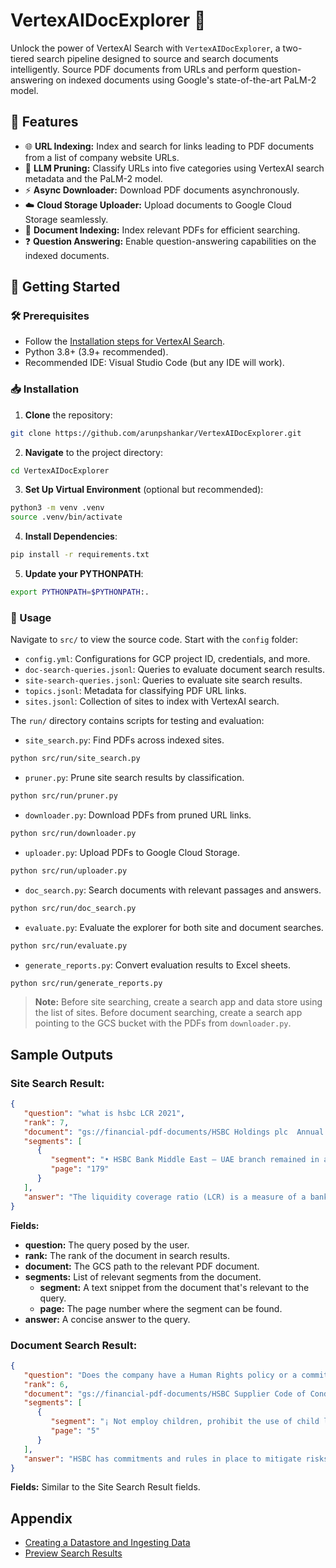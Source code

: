 # VertexAIDocExplorer 🚀

Unlock the power of VertexAI Search with `VertexAIDocExplorer`, a two-tiered search pipeline designed to source and search documents intelligently. Source PDF documents from URLs and perform question-answering on indexed documents using Google's state-of-the-art PaLM-2 model.

## 🌟 Features

- 🌐 **URL Indexing:** Index and search for links leading to PDF documents from a list of company website URLs.
- 🧠 **LLM Pruning:** Classify URLs into five categories using VertexAI search metadata and the PaLM-2 model.
- ⚡ **Async Downloader:** Download PDF documents asynchronously.
- ☁️ **Cloud Storage Uploader:** Upload documents to Google Cloud Storage seamlessly.
- 📖 **Document Indexing:** Index relevant PDFs for efficient searching.
- ❓ **Question Answering:** Enable question-answering capabilities on the indexed documents.

## 🚀 Getting Started

### 🛠️ Prerequisites

- Follow the [Installation steps for VertexAI Search](#).
- Python 3.8+ (3.9+ recommended).
- Recommended IDE: Visual Studio Code (but any IDE will work).

### 📥 Installation

1. **Clone** the repository:
```bash
git clone https://github.com/arunpshankar/VertexAIDocExplorer.git
```

2. **Navigate** to the project directory:
```bash
cd VertexAIDocExplorer
```

3. **Set Up Virtual Environment** (optional but recommended):
```bash
python3 -m venv .venv
source .venv/bin/activate
```

4. **Install Dependencies**:
```bash
pip install -r requirements.txt
```

5. **Update your PYTHONPATH**:
```bash
export PYTHONPATH=$PYTHONPATH:.
```

### 📘 Usage

Navigate to `src/` to view the source code. Start with the `config` folder:

- `config.yml`: Configurations for GCP project ID, credentials, and more.
- `doc-search-queries.jsonl`: Queries to evaluate document search results.
- `site-search-queries.jsonl`: Queries to evaluate site search results.
- `topics.jsonl`: Metadata for classifying PDF URL links.
- `sites.jsonl`: Collection of sites to index with VertexAI search.

The `run/` directory contains scripts for testing and evaluation:

- `site_search.py`: Find PDFs across indexed sites.
```bash
python src/run/site_search.py
```

- `pruner.py`: Prune site search results by classification.
```bash
python src/run/pruner.py
```

- `downloader.py`: Download PDFs from pruned URL links.
```bash
python src/run/downloader.py
```

- `uploader.py`: Upload PDFs to Google Cloud Storage.
```bash
python src/run/uploader.py
```

- `doc_search.py`: Search documents with relevant passages and answers.
```bash
python src/run/doc_search.py
```

- `evaluate.py`: Evaluate the explorer for both site and document searches.
```bash
python src/run/evaluate.py
```

- `generate_reports.py`: Convert evaluation results to Excel sheets.
```bash
python src/run/generate_reports.py
```

> **Note:** Before site searching, create a search app and data store using the list of sites. Before document searching, create a search app pointing to the GCS bucket with the PDFs from `downloader.py`.

## Sample Outputs

### Site Search Result:

```json
{
   "question": "what is hsbc LCR 2021",
   "rank": 7,
   "document": "gs://financial-pdf-documents/HSBC Holdings plc  Annual Report and Accounts 2020.pdf",
   "segments": [
      {
         "segment": "• HSBC Bank Middle East – UAE branch remained in a strong liquidity position, with a liquidity ratio of 280%. • HSBC Canada increased its LCR to 165%, mainly driven by increased customer deposits and covered bond issuance.",
         "page": "179"
      }
   ],
   "answer": "The liquidity coverage ratio (LCR) is a measure of a bank's ability to meet its liquidity needs for a 30-day period under stressed conditions [1]. The LCR is calculated by dividing a bank's high-quality liquid assets by its net cash outflows over a 30-day period [1]. The LCR is based on the average values of the preceding 12 months [4]. In 2021, HSBC's LCR was 150% [5]."
}
```

**Fields:**

- **question:** The query posed by the user.
- **rank:** The rank of the document in search results.
- **document:** The GCS path to the relevant PDF document.
- **segments:** List of relevant segments from the document.
  - **segment:** A text snippet from the document that's relevant to the query.
  - **page:** The page number where the segment can be found.
- **answer:** A concise answer to the query.

### Document Search Result:

```json
{
   "question": "Does the company have a Human Rights policy or a commitment to promote and respect human rights, and to prevent human rights violations or indigenous rights?",
   "rank": 6,
   "document": "gs://financial-pdf-documents/HSBC Supplier Code of Conduct  English.pdf",
   "segments": [
      {
         "segment": "¡ Not employ children, prohibit the use of child labour in their operations and supply chain, and take immediate and effective measures to stop child labour as a matter of urgency.",
         "page": "5"
      }
   ],
   "answer": "HSBC has commitments and rules in place to mitigate risks and prevent serious infringements of human rights and fundamental freedoms [5]. They also have policies to protect the environment and safeguard the health and safety of individuals [5]."
}
```

**Fields:** Similar to the Site Search Result fields.

## Appendix

- [Creating a Datastore and Ingesting Data](https://cloud.google.com/generative-ai-app-builder/docs/create-datastore-ingest)
- [Preview Search Results](https://cloud.google.com/generative-ai-app-builder/docs/preview-search-results)